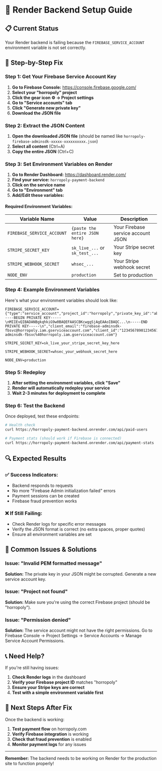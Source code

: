 # 🚀 Render Backend Setup Guide

## 📋 **Current Status**
Your Render backend is failing because the `FIREBASE_SERVICE_ACCOUNT` environment variable is not set correctly.

## 🔧 **Step-by-Step Fix**

### **Step 1: Get Your Firebase Service Account Key**

1. **Go to Firebase Console:** https://console.firebase.google.com/
2. **Select your "horropoly" project**
3. **Click the gear icon ⚙️ → Project settings**
4. **Go to "Service accounts" tab**
5. **Click "Generate new private key"**
6. **Download the JSON file**

### **Step 2: Extract the JSON Content**

1. **Open the downloaded JSON file** (should be named like `horropoly-firebase-adminsdk-xxxxx-xxxxxxxxxx.json`)
2. **Select all content** (Ctrl+A)
3. **Copy the entire JSON** (Ctrl+C)

### **Step 3: Set Environment Variables on Render**

1. **Go to Render Dashboard:** https://dashboard.render.com/
2. **Find your service:** `horropoly-payment-backend`
3. **Click on the service name**
4. **Go to "Environment" tab**
5. **Add/Edit these variables:**

#### **Required Environment Variables:**

| Variable Name | Value | Description |
|---------------|-------|-------------|
| `FIREBASE_SERVICE_ACCOUNT` | `{paste the entire JSON here}` | Your Firebase service account JSON |
| `STRIPE_SECRET_KEY` | `sk_live_...` or `sk_test_...` | Your Stripe secret key |
| `STRIPE_WEBHOOK_SECRET` | `whsec_...` | Your Stripe webhook secret |
| `NODE_ENV` | `production` | Set to production |

### **Step 4: Example Environment Variables**

Here's what your environment variables should look like:

```
FIREBASE_SERVICE_ACCOUNT={"type":"service_account","project_id":"horropoly","private_key_id":"abc123...","private_key":"-----BEGIN PRIVATE KEY-----\nMIIEvQIBADANBgkqhkiG9w0BAQEFAASCBKcwggSjAgEAAoIBAQC...\n-----END PRIVATE KEY-----\n","client_email":"firebase-adminsdk-fbsvc@horropoly.iam.gserviceaccount.com","client_id":"123456789012345678901","auth_uri":"https://accounts.google.com/o/oauth2/auth","token_uri":"https://oauth2.googleapis.com/token","auth_provider_x509_cert_url":"https://www.googleapis.com/oauth2/v1/certs","client_x509_cert_url":"https://www.googleapis.com/robot/v1/metadata/x509/firebase-adminsdk-fbsvc%40horropoly.iam.gserviceaccount.com"}

STRIPE_SECRET_KEY=sk_live_your_stripe_secret_key_here

STRIPE_WEBHOOK_SECRET=whsec_your_webhook_secret_here

NODE_ENV=production
```

### **Step 5: Redeploy**

1. **After setting the environment variables, click "Save"**
2. **Render will automatically redeploy your service**
3. **Wait 2-3 minutes for deployment to complete**

### **Step 6: Test the Backend**

Once deployed, test these endpoints:

```bash
# Health check
curl https://horropoly-payment-backend.onrender.com/api/paid-users

# Payment stats (should work if Firebase is connected)
curl https://horropoly-payment-backend.onrender.com/api/payment-stats
```

## 🔍 **Expected Results**

### **✅ Success Indicators:**
- Backend responds to requests
- No more "Firebase Admin initialization failed" errors
- Payment sessions can be created
- Firebase fraud prevention works

### **❌ If Still Failing:**
- Check Render logs for specific error messages
- Verify the JSON format is correct (no extra spaces, proper quotes)
- Ensure all environment variables are set

## 🚨 **Common Issues & Solutions**

### **Issue: "Invalid PEM formatted message"**
**Solution:** The private key in your JSON might be corrupted. Generate a new service account key.

### **Issue: "Project not found"**
**Solution:** Make sure you're using the correct Firebase project (should be "horropoly").

### **Issue: "Permission denied"**
**Solution:** The service account might not have the right permissions. Go to Firebase Console → Project Settings → Service Accounts → Manage Service Account Permissions.

## 📞 **Need Help?**

If you're still having issues:

1. **Check Render logs** in the dashboard
2. **Verify your Firebase project ID** matches "horropoly"
3. **Ensure your Stripe keys are correct**
4. **Test with a simple environment variable first**

## 🎯 **Next Steps After Fix**

Once the backend is working:

1. **Test payment flow** on horropoly.com
2. **Verify Firebase integration** is working
3. **Check that fraud prevention** is enabled
4. **Monitor payment logs** for any issues

---

**Remember:** The backend needs to be working on Render for the production site to function properly! 